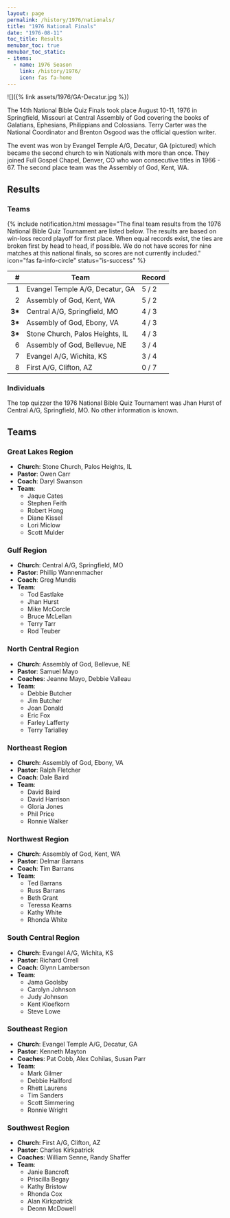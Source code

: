```yaml
---
layout: page
permalink: /history/1976/nationals/
title: "1976 National Finals"
date: "1976-08-11"
toc_title: Results
menubar_toc: true
menubar_toc_static:
- items:
  - name: 1976 Season
    link: /history/1976/
    icon: fas fa-home
---
```


![]({% link assets/1976/GA-Decatur.jpg %})

The 14th National Bible Quiz Finals took place August 10-11, 1976 in Springfield, Missouri at Central Assembly of God covering the books of Galatians, Ephesians, Philippians and Colossians. Terry Carter was the National Coordinator and Brenton Osgood was the official question writer.

The event was won by Evangel Temple A/G, Decatur, GA (pictured) which became the second church to win Nationals with more than once. They joined Full Gospel Chapel, Denver, CO who won consecutive titles in 1966 - 67. The second place team was the Assembly of God, Kent, WA.

## Results

### Teams

{% include notification.html
   message="The final team results from the 1976 National Bible Quiz Tournament are listed below. The results are based on win-loss record playoff for first place. When equal records exist, the ties are broken first by head to head, if possible. We do not have scores for nine matches at this national finals, so scores are not currently included."
   icon="fas fa-info-circle"
   status="is-success" %}

|       # | Team                            | Record |
| ------: | ------------------------------- | ------ |
|       1 | Evangel Temple A/G, Decatur, GA | 5 / 2  |
|       2 | Assembly of God, Kent, WA       | 5 / 2  |
| **3\*** | Central A/G, Springfield, MO    | 4 / 3  |
| **3\*** | Assembly of God, Ebony, VA      | 4 / 3  |
| **3\*** | Stone Church, Palos Heights, IL | 4 / 3  |
|       6 | Assembly of God, Bellevue, NE   | 3 / 4  |
|       7 | Evangel A/G, Wichita, KS        | 3 / 4  |
|       8 | First A/G, Clifton, AZ          | 0 / 7  |

### Individuals

The top quizzer the 1976 National Bible Quiz Tournament was Jhan Hurst of Central A/G, Springfield, MO. No other information is known.

## Teams

### Great Lakes Region

* **Church**: Stone Church, Palos Heights, IL
* **Pastor**: Owen Carr
* **Coach**: Daryl Swanson
* **Team**:
    * Jaque Cates
    * Stephen Feith
    * Robert Hong
    * Diane Kissel
    * Lori Miclow
    * Scott Mulder

### Gulf Region

* **Church**: Central A/G, Springfield, MO
* **Pastor**: Phillip Wannenmacher
* **Coach**: Greg Mundis
* **Team**:
    * Tod Eastlake
    * Jhan Hurst
    * Mike McCorcle
    * Bruce McLellan
    * Terry Tarr
    * Rod Teuber

### North Central Region

* **Church**: Assembly of God, Bellevue, NE
* **Pastor**: Samuel Mayo
* **Coaches**: Jeanne Mayo, Debbie Valleau
* **Team**:
    * Debbie Butcher
    * Jim Butcher
    * Joan Donald
    * Eric Fox
    * Farley Lafferty
    * Terry Tarialley

### Northeast Region

* **Church**: Assembly of God, Ebony, VA
* **Pastor**: Ralph Fletcher
* **Coach**: Dale Baird
* **Team**:
    * David Baird
    * David Harrison
    * Gloria Jones
    * Phil Price
    * Ronnie Walker

### Northwest Region

* **Church**: Assembly of God, Kent, WA
* **Pastor**: Delmar Barrans
* **Coach**: Tim Barrans
* **Team**:
    * Ted Barrans
    * Russ Barrans
    * Beth Grant
    * Teressa Kearns
    * Kathy White
    * Rhonda White

### South Central Region

* **Church**: Evangel A/G, Wichita, KS
* **Pastor**: Richard Orrell
* **Coach**: Glynn Lamberson
* **Team**:
    * Jama Goolsby
    * Carolyn Johnson
    * Judy Johnson
    * Kent Kloefkorn
    * Steve Lowe

### Southeast Region

* **Church**: Evangel Temple A/G, Decatur, GA
* **Pastor**: Kenneth Mayton
* **Coaches**: Pat Cobb, Alex Cohilas, Susan Parr
* **Team**:
    * Mark Gilmer
    * Debbie Hallford
    * Rhett Laurens
    * Tim Sanders
    * Scott Simmering
    * Ronnie Wright

### Southwest Region

* **Church**: First A/G, Clifton, AZ
* **Pastor**: Charles Kirkpatrick
* **Coaches**: William Senne, Randy Shaffer
* **Team**:
    * Janie Bancroft
    * Priscilla Begay
    * Kathy Bristow
    * Rhonda Cox
    * Alan Kirkpatrick
    * Deonn McDowell
